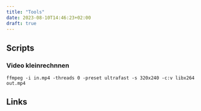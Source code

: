 ```yaml
---
title: "Tools"
date: 2023-08-10T14:46:23+02:00
draft: true
---
```


## Scripts

### Video kleinrechnnen
```
ffmpeg -i in.mp4 -threads 0 -preset ultrafast -s 320x240 -c:v libx264 out.mp4
```

## Links